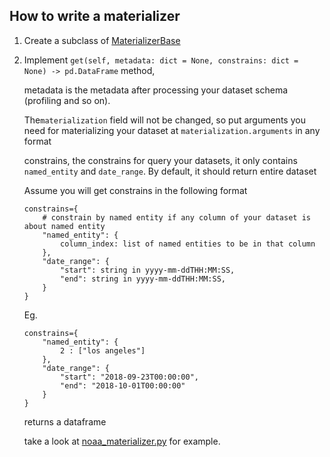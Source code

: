 ## How to write a materializer

1. Create a subclass of [MaterializerBase](./materializer_base.py)

2. Implement `get(self, metadata: dict = None, constrains: dict = None) -> pd.DataFrame` method,
    
    metadata is the metadata after processing your dataset schema (profiling and so on).
    
    The`materialization` field will not be changed, so put arguments you need 
    for materializing your dataset at `materialization.arguments` in any format
 
    constrains, the constrains for query your datasets, it only contains
    `named_entity` and `date_range`. By default, it should return entire dataset
    
    Assume you will get constrains in the following format
    ```
    constrains={
        # constrain by named entity if any column of your dataset is about named entity
        "named_entity": {
            column_index: list of named entities to be in that column
        },
        "date_range": {
            "start": string in yyyy-mm-ddTHH:MM:SS,
            "end": string in yyyy-mm-ddTHH:MM:SS,
        }
    }
    ```
    Eg.
    ```
    constrains={
        "named_entity": {
            2 : ["los angeles"]
        },
        "date_range": {
            "start": "2018-09-23T00:00:00",
            "end": "2018-10-01T00:00:00"
        }
    }
    ```
    returns a dataframe
   
    take a look at [noaa_materializer.py](./datamart/materializers/noaa_materializer.py) for example.
    
